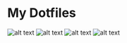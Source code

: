 # My Dotfiles

![alt text](https://github.com/Ajit1428/dotfiles/blob/main/screenshots/1.png)
![alt text](https://github.com/Ajit1428/dotfiles/blob/main/screenshots/2.png)
![alt text](https://github.com/Ajit1428/dotfiles/blob/main/screenshots/3.png)
![alt text](https://github.com/Ajit1428/dotfiles/blob/main/screenshots/4.png)
